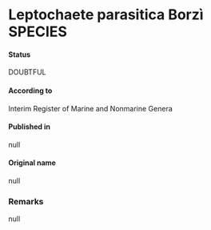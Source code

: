 # Leptochaete parasitica Borzì SPECIES

#### Status
DOUBTFUL

#### According to
Interim Register of Marine and Nonmarine Genera

#### Published in
null

#### Original name
null

### Remarks
null